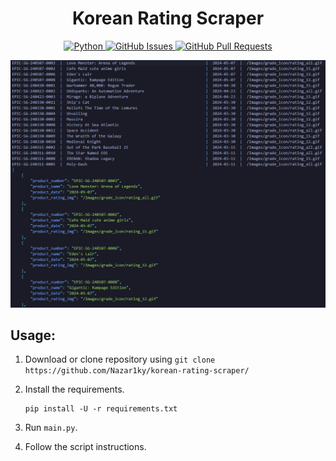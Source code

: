 <h1 align="center">Korean Rating Scraper</h1>

<p align="center">
    <a href="https://www.python.org/downloads/release/python-380/" align="center">
        <img alt="Python" src="https://img.shields.io/badge/python-3.12-blue">
    </a>
    <a href="https://github.com/Nazar1ky/epic-games-store-remove-all-friends/issues" align="center">
        <img alt="GitHub Issues" src="https://img.shields.io/github/issues/Nazar1ky/korean-rating-scraper">
    </a>
    <a href="https://github.com/Nazar1ky/epic-games-store-remove-all-friends/pulls" align="center">
        <img alt="GitHub Pull Requests" src="https://img.shields.io/github/issues-pr/Nazar1ky/korean-rating-scraper">
    </a>
</p>


<img src="https://github.com/Nazar1ky/korean-rating-scraper/blob/main/pic.png" />

## Usage:

1. Download or clone repository using `git clone https://github.com/Nazar1ky/korean-rating-scraper/`
2. Install the requirements.

    ```
    pip install -U -r requirements.txt
    ```

3. Run `main.py`.
4. Follow the script instructions.
